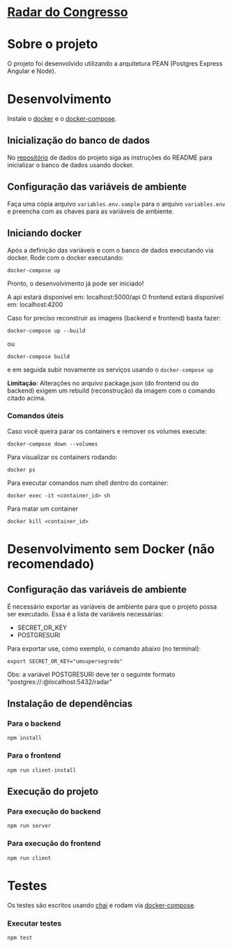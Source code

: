 # [Radar do Congresso](https://congressoemfoco.uol.com.br/radar)

# Sobre o projeto

O projeto foi desenvolvido utilizando a arquitetura PEAN (Postgres Express Angular e Node).

# Desenvolvimento

Instale o [docker](https://docs.docker.com/install/linux/docker-ce/ubuntu/#install-docker-ce) e o [docker-compose](https://docs.docker.com/compose/install/).

## Inicialização do banco de dados

No [repositório](https://github.com/Congresso-em-Foco/radar-do-congresso-dados) de dados do projeto siga as instruções do README para inicializar o banco de dados usando docker.

## Configuração das variáveis de ambiente

Faça uma cópia arquivo `variables.env.sample` para o arquivo `variables.env` e preencha com as chaves para as variáveis de ambiente. 

## Iniciando docker

Após a definição das variáveis e com o banco de dados executando via docker. Rode com o docker executando:

```
docker-compose up
```

Pronto, o desenvolvimento já pode ser iniciado!

A api estará disponível em: localhost:5000/api
O frontend estará disponível em: localhost:4200

Caso for preciso reconstruir as imagens (backend e frontend) basta fazer:

```
docker-compose up --build
```
ou 

```
docker-compose build
```
e em seguida subir novamente os serviços usando o `docker-compose up`

**Limitação**: Alterações no arquivo package.json (do frontend ou do backend) exigem um rebuild (reconstrução) da imagem com o comando citado acima.

### Comandos úteis

Caso você queira parar os containers e remover os volumes execute:

```
docker-compose down --volumes
```

Para visualizar os containers rodando:

```
docker ps
```

Para executar comandos num shell dentro do container:

```
docker exec -it <container_id> sh
```

Para matar um container

```
docker kill <container_id>
```

# Desenvolvimento sem Docker (não recomendado)

## Configuração das variáveis de ambiente

É necessário exportar as variáveis de ambiente para que o projeto possa ser executado. Essa é a lista de variáveis necessárias:

- SECRET_OR_KEY
- POSTGRESURI

Para exportar use, como exemplo, o comando abaixo (no terminal):

```
export SECRET_OR_KEY="umsupersegredo"
```

Obs: a variável POSTGRESURI deve ter o seguinte formato "postgres://<username>:<password>@localhost:5432/radar"

## Instalação de dependências

### Para o backend

```
npm install
```

### Para o frontend

```
npm run client-install
```

## Execução do projeto

### Para execução do backend

```
npm run server
```

### Para execução do frontend

```
npm run client
```

# Testes

Os testes são escritos usando [chai](https://www.chaijs.com) e rodam via [docker-compose](https://github.com/mochajs/mocha).

### Executar testes

```
npm test
```
